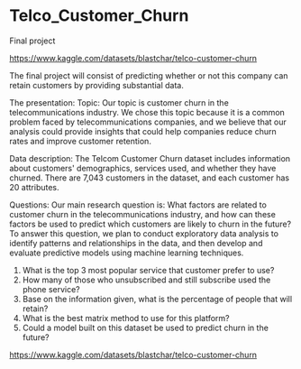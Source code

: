# Telco_Customer_Churn
Final project 


https://www.kaggle.com/datasets/blastchar/telco-customer-churn

The final project will consist of predicting whether or not this company can retain customers by providing substantial data. 

The presentation: Topic: Our topic is customer churn in the telecommunications industry. We chose this topic because it is a common problem faced by telecommunications companies, and we believe that our analysis could provide insights that could help companies reduce churn rates and improve customer retention.

Data description: The Telcom Customer Churn dataset includes information about customers' demographics, services used, and whether they have churned. There are 7,043 customers in the dataset, and each customer has 20 attributes.

Questions: Our main research question is: What factors are related to customer churn in the telecommunications industry, and how can these factors be used to predict which customers are likely to churn in the future? To answer this question, we plan to conduct exploratory data analysis to identify patterns and relationships in the data, and then develop and evaluate predictive models using machine learning techniques. 

1. What is the top 3 most popular service that customer prefer to use?
2. How many of those who unsubscribed and still subscribe used the phone service?
3. Base on the information given, what is the percentage of people that will retain?
4. What is the best matrix method to use for this platform?
5. Could a model built on this dataset be used to predict churn in the future?

https://www.kaggle.com/datasets/blastchar/telco-customer-churn
